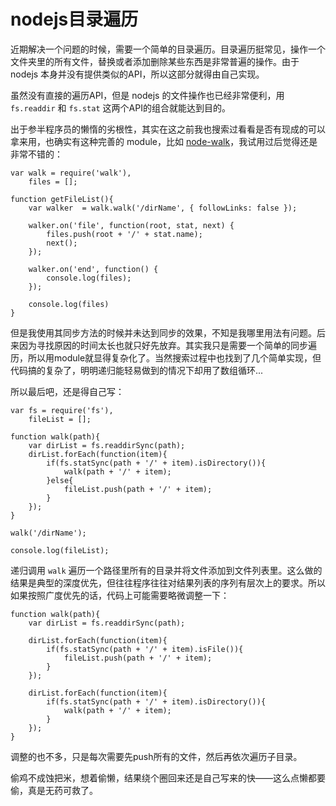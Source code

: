 # nodejs目录遍历

近期解决一个问题的时候，需要一个简单的目录遍历。目录遍历挺常见，操作一个文件夹里的所有文件，替换或者添加删除某些东西是非常普遍的操作。由于 nodejs 本身并没有提供类似的API，所以这部分就得由自己实现。

虽然没有直接的遍历API，但是 nodejs 的文件操作也已经非常便利，用 `fs.readdir` 和 `fs.stat` 这两个API的组合就能达到目的。

出于参半程序员的懒惰的劣根性，其实在这之前我也搜索过看看是否有现成的可以拿来用，也确实有这种完善的 module，比如 [node-walk](https://github.com/coolaj86/node-walk)，我试用过后觉得还是非常不错的：

```
var walk = require('walk'),
	files = [];

function getFileList(){
	var walker  = walk.walk('/dirName', { followLinks: false });

	walker.on('file', function(root, stat, next) {
	    files.push(root + '/' + stat.name);
	    next();
	});
	
	walker.on('end', function() {
	    console.log(files);
	});
	
	console.log(files)
}
```


但是我使用其同步方法的时候并未达到同步的效果，不知是我哪里用法有问题。后来因为寻找原因的时间太长也就只好先放弃。其实我只是需要一个简单的同步遍历，所以用module就显得复杂化了。当然搜索过程中也找到了几个简单实现，但代码搞的复杂了，明明递归能轻易做到的情况下却用了数组循环...

所以最后吧，还是得自己写：

```
var fs = require('fs'),
	fileList = [];
	
function walk(path){
	var dirList = fs.readdirSync(path);
	dirList.forEach(function(item){
		if(fs.statSync(path + '/' + item).isDirectory()){
			walk(path + '/' + item);
		}else{
			fileList.push(path + '/' + item);
		}
	});
}

walk('/dirName');

console.log(fileList);
```

递归调用 `walk` 遍历一个路径里所有的目录并将文件添加到文件列表里。这么做的结果是典型的深度优先，但往往程序往往对结果列表的序列有层次上的要求。所以如果按照广度优先的话，代码上可能需要略微调整一下：

```
function walk(path){
	var dirList = fs.readdirSync(path);
	
	dirList.forEach(function(item){
		if(fs.statSync(path + '/' + item).isFile()){
			fileList.push(path + '/' + item);
		}
	});
	
	dirList.forEach(function(item){
		if(fs.statSync(path + '/' + item).isDirectory()){
			walk(path + '/' + item);
		}
	});
}
```

调整的也不多，只是每次需要先push所有的文件，然后再依次遍历子目录。

偷鸡不成蚀把米，想着偷懒，结果绕个圈回来还是自己写来的快——这么点懒都要偷，真是无药可救了。